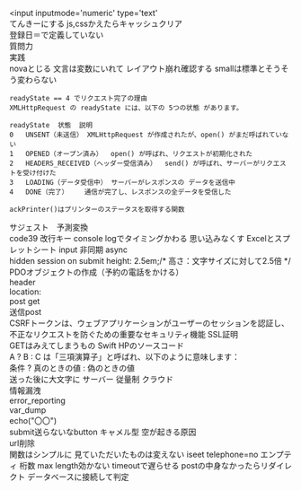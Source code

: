 <input inputmode='numeric'  type='text'  
てんきーにする 
js,cssかえたらキャッシュクリア  
登録日＝で定義していない  
質問力  
実践  
novaとじる
文言は変数にいれて
レイアウト崩れ確認する
smallは標準とそうそう変わらない
```
readyState == 4 でリクエスト完了の理由
XMLHttpRequest の readyState には、以下の 5つの状態 があります。

readyState	状態	説明
0	UNSENT（未送信）	XMLHttpRequest が作成されたが、open() がまだ呼ばれていない
1	OPENED（オープン済み）	open() が呼ばれ、リクエストが初期化された
2	HEADERS_RECEIVED（ヘッダー受信済み）	send() が呼ばれ、サーバーがリクエストを受け付けた
3	LOADING（データ受信中）	サーバーがレスポンスの データを送信中
4	DONE（完了）	通信が完了し、レスポンスの全データを受信した
 ```
```
ackPrinter()はプリンターのステータスを取得する関数
```
サジェスト　予測変換  
code39
改行キー
console logでタイミングかわる
思い込みなくす
Excelとスプレットシート
input
非同期
async  
hidden
session
on submit
height: 2.5em;/* 高さ：文字サイズに対して2.5倍 */  
PDOオブジェクトの作成（予約の電話をかける）  
header  
location:  
post get  
送信post  
CSRFトークンは、ウェブアプリケーションがユーザーのセッションを認証し、不正なリクエストを防ぐための重要なセキュリティ機能
SSL証明  
GETはみえてしまうもの
Swift
HPのソースコード  
 A ? B : C は「三項演算子」と呼ばれ、以下のように意味します：  
条件 ? 真のときの値 : 偽のときの値  
送った後に大文字に
サーバー
従量制
クラウド  
情報漏洩  
error_reporting  
var_dump  
echo("〇〇")  
submit送らないなbutton
キャメル型
空が起きる原因  
url削除  
関数はシンプルに
見ていただいたものは変えない
iseet
telephone=no
エンプティ
桁数
max length効かない
timeoutで遅らせる
postの中身なかったらリダイレクト
データベースに接続して判定
